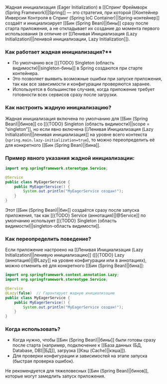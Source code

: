 Жадная инициализация (Eager Initialization) в [[Спринг Фреймворк (Spring Framework)||Spring]] — это стратегия, при которой [[Контейнер Инверсии Контроля в Спринг (Spring IoC Container)||Spring-контейнер]] создаёт и инициализирует [[Бин (Spring Bean)||бины]] сразу после старта приложения, а не откладывает их создание до момента первого использования (в отличие от [[Ленивая Инициализация (Lazy Initialization)||ленивой инициализации, Lazy Initialization]]).

### Как работает жадная инициализация?**

- По умолчанию все [[{TODO} Singleton (область видимости)||singleton-бины]] в Spring создаются при старте контейнера.
- Это позволяет выявить возможные ошибки при запуске приложения, так как все зависимости и конфигурации проверяются заранее.
- Используется в большинстве случаев, когда приложение требует готовности всех сервисов сразу после загрузки.

### Как настроить жадную инициализацию?

Жадная инициализация включена по умолчанию для [[Бин (Spring Bean)||бинов]] со [[{TODO} Singleton (область видимости)||scope = “singleton”]], но если явно включена [[Ленивая Инициализация (Lazy Initialization)||ленивая инициализация]] на уровне всего контекста (`spring.main.lazy-initialization=true`), то можно переопределить её для конкретного [[Бин (Spring Bean)||бина]].


### Пример явного указания жадной инициализации:

```java
import org.springframework.stereotype.Service;

@Service
public class MyEagerService {
    public MyEagerService() {
        System.out.println("MyEagerService создан!");
    }
}
```

Этот [[Бин (Spring Bean)||бин]] создаётся сразу после запуска приложения, так как [[{TODO} Service (аннотация)||@Service]] по умолчанию использует [[{TODO} Singleton (область видимости)||singleton-область видимости]].


### Как переопределить поведение?

Если приложение настроено на [[Ленивая Инициализация (Lazy Initialization)||ленивую инициализацию]] ([[{TODO} Lazy (аннотация)||@Lazy]] на уровне конфигурации или в аннотациях), можно отменить её для конкретного [[Бин (Spring Bean)||бина]]:

```java
import org.springframework.context.annotation.Lazy;
import org.springframework.stereotype.Service;

@Service
@Lazy(false)  // Гарантирует жадную инициализацию
public class MyEagerService {
    public MyEagerService() {
        System.out.println("MyEagerService создан!");
    }
}
```

### Когда использовать?

- Когда нужно, чтобы [[Бин (Spring Bean)||бины]] были готовы сразу после старта (например, подключение к [[База данных (БД, Database, DB)||БД]], загрузка [[Кэш (Cache)||кэша]]).
- Для проверки конфигурации и зависимостей на этапе запуска (быстрая проверка ошибок).

Не рекомендуется для тяжеловесных [[Бин (Spring Bean)||бинов]], которые могут замедлить запуск приложения.